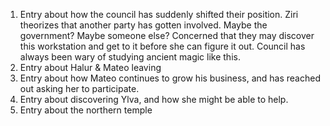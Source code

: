 1. Entry about how the council has suddenly shifted their position. Ziri theorizes that another party has gotten involved. Maybe the government? Maybe someone else? Concerned that they may discover this workstation and get to it before she can figure it out. Council has always been wary of studying ancient magic like this.
2. Entry about Halur & Mateo leaving
3. Entry about how Mateo continues to grow his business, and has reached out asking her to participate.
4. Entry about discovering Ylva, and how she might be able to help.
5. Entry about the northern temple